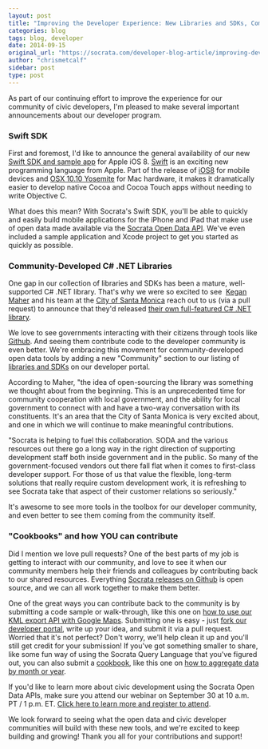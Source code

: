 ```yaml
---
layout: post
title: "Improving the Developer Experience: New Libraries and SDKs, Community Contributions, and More"
categories: blog
tags: blog, developer
date: 2014-09-15
original_url: "https://socrata.com/developer-blog-article/improving-developer-experience-new-libraries-sdks-community-contributions/"
author: "chrismetcalf"
sidebar: post
type: post
---
```


As part of our continuing effort to improve the experience for our community of civic developers, I'm pleased to make several important announcements about our developer program.

### Swift SDK

First and foremost, I'd like to announce the general availability of our new [Swift SDK and sample app](http://socrata.github.io/soda-swift/) for Apple iOS 8. [Swift](https://developer.apple.com/swift/) is an exciting new programming language from Apple. Part of the release of [iOS8](https://www.apple.com/ios/ios8/) for mobile devices and [OSX 10.10 Yosemite](https://www.apple.com/osx/preview/) for Mac hardware, it makes it dramatically easier to develop native Cocoa and Cocoa Touch apps without needing to write Objective C.

What does this mean? With Socrata's Swift SDK, you'll be able to quickly and easily build mobile applications for the iPhone and iPad that make use of open data made available via the [Socrata Open Data API](http://dev.socrata.com). We've even included a sample application and Xcode project to get you started as quickly as possible.

### Community-Developed C# .NET Libraries

One gap in our collection of libraries and SDKs has been a mature, well-supported C# .NET library. That's why we were so excited to see &nbsp;[Kegan Maher](https://github.com/thekaveman) and his team at the [City of Santa Monica](http://www.smgov.net/) reach out to us (via a pull request) to announce that they'd released [their own full-featured C# .NET library](https://github.com/CityofSantaMonica/SODA.NET).

We love to see governments interacting with their citizens through tools like [Github](http://www.github.com). And seeing them contribute code to the developer community is even better. We're embracing this movement for community-developed open data tools by adding a new "Community" section to our listing of [libraries and SDKs](http://dev.socrata.com/libraries/) on our developer portal.

According to Maher, "the idea of open-sourcing the library was something we thought about from the beginning. This is an unprecedented time for community cooperation with local government, and the ability for local government to connect with and have a two-way conversation with its constituents. It's an area that the City of Santa Monica is very excited about, and one in which we will continue to make meaningful contributions.

"Socrata is helping to fuel this collaboration. SODA and the various resources out there go a long way in the right direction of supporting development staff both inside government and in the public. So many of the government-focused vendors out there fall flat when it comes to first-class developer support. For those of us that value the flexible, long-term solutions that really require custom development work, it is refreshing to see Socrata take that aspect of their customer relations so seriously."

It's awesome to see more tools in the toolbox for our developer community, and even better to see them coming from the community itself.

### "Cookbooks" and how YOU can contribute

Did I mention we love pull requests? One of the best parts of my job is getting to interact with our community, and love to see it when our community members help their friends and colleagues by contributing back to our shared resources. Everything [Socrata releases on Github](http://github.com/socrata/) is open source, and we can all work together to make them better.

One of the great ways you can contribute back to the community is by submitting a code sample or walk-through, like this one on [how to use our KML export API with Google Maps](http://dev.socrata.com/consumers/examples/google-kml.html). Submitting one is easy - just [fork our developer portal](http://github.com/socrata/dev.socrata.com), write up your idea, and submit it via a pull request. Worried that it's not perfect? Don't worry, we'll help clean it up and you'll still get credit for your submission! If you've got something smaller to share, like some fun way of using the Socrata Query Language that you've figured out, you can also submit a [cookbook](http://dev.socrata.com/consumers/cookbooks/), like this one on [how to aggregate data by month or year](http://dev.socrata.com/consumers/cookbooks/aggregating-by-month-day-or-year.html).

If you'd like to learn more about civic development using the Socrata Open Data APIs, make sure you attend our webinar on September 30 at 10 a.m. PT / 1 p.m. ET. [Click here to learn more and register to attend](https://www4.gotomeeting.com/register/144990311?mkt_tok=3RkMMJWWfF9wsRojuKvPZKXonjHpfsX66%2B4kW7Hr08Yy0EZ5VunJEUWy3YIETtQ%2FcOedCQkZHblFnVQNS62mVakNrKEM).

We look forward to seeing what the open data and civic developer communities will build with these new tools, and we're excited to keep building and growing! Thank you all for your contributions and support!


